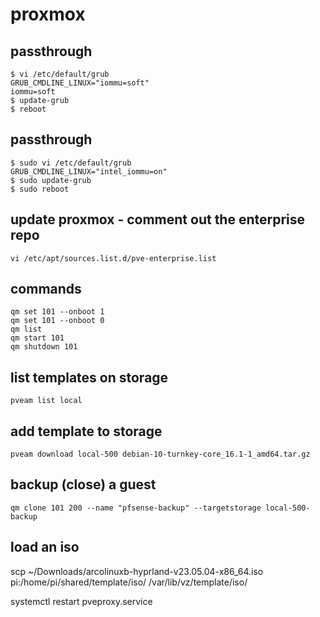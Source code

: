 # proxmox

## passthrough
```
$ vi /etc/default/grub
GRUB_CMDLINE_LINUX="iommu=soft"
iommu=soft
$ update-grub
$ reboot
```

## passthrough
```
$ sudo vi /etc/default/grub
GRUB_CMDLINE_LINUX="intel_iommu=on"
$ sudo update-grub
$ sudo reboot
```

## update proxmox - comment out the enterprise repo
```
vi /etc/apt/sources.list.d/pve-enterprise.list
```


## commands
```
qm set 101 --onboot 1
qm set 101 --onboot 0
qm list
qm start 101
qm shutdown 101
```

## list templates on storage
```
pveam list local
```

## add template to storage
```
pveam download local-500 debian-10-turnkey-core_16.1-1_amd64.tar.gz
```

## backup (close) a guest
```
qm clone 101 200 --name "pfsense-backup" --targetstorage local-500-backup
```

## load an iso
scp ~/Downloads/arcolinuxb-hyprland-v23.05.04-x86_64.iso  pi:/home/pi/shared/template/iso/
/var/lib/vz/template/iso/

systemctl restart pveproxy.service
